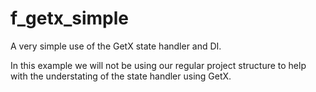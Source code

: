 # f_getx_simple

A very simple use of the GetX state handler and DI.

In this example we will not be using our regular project structure to help with the understating of the state handler using GetX.
